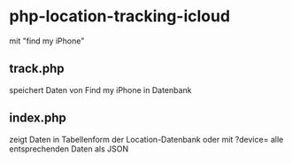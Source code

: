 php-location-tracking-icloud
============================

mit  "find my iPhone"

track.php
---------
speichert Daten von Find my iPhone in Datenbank

index.php
---------
zeigt Daten in Tabellenform der Location-Datenbank oder mit ?device=<ID> alle entsprechenden Daten als JSON
